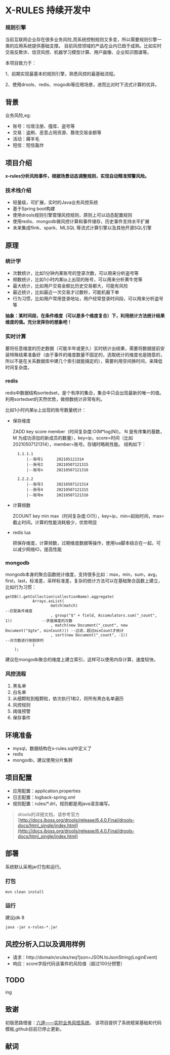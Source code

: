 # X-RULES  持续开发中
### 规则引擎
  当前互联网企业存在很多业务风险,而系统控制规则又多变，所以需要规则引擎一类的应用系统提供基础支撑。
  目前风控领域的产品在业内已趋于成熟。比如实时交易反欺诈、信贷风控、机器学习模型计算、用户画像、企业知识图谱等。

本项目致力于：

  1、前期实现最基本的规则引擎，熟悉风控的最基础流程。

  2、使用drools、redis、mogodb等应用场景，进而比对时下流式计算的优异。

## 背景
 业务风险,eg:

* 账号：垃圾注册、撞库、盗号等
* 交易：盗刷、恶意占用资源、篡改交易金额等
* 活动：薅羊毛
* 短信：短信轰炸

## 项目介绍
**x-rules分析风险事件，根据场景动态调整规则，实现自动精准预警风险。**

### 技术栈介绍
* 轻量级，可扩展，实时的Java业务风控系统
* 基于Spring boot构建
* 使用drools规则引擎管理风控规则，原则上可以动态配置规则
* 使用redis、mongodb做风控计算和事件储存，历史事件支持水平扩展
* 未来集成flink、spark、MLSQL 等流式计算引擎以及其他开源SQL引擎

## 原理
### 统计学
* 次数统计，比如1分钟内某账号的登录次数，可以用来分析盗号等
* 频数统计，比如1小时内某ip上出现的账号，可以用来分析黄牛党等
* 最大统计，比如用户交易金额比历史交易都大，可能有风险
* 最近统计，比如最近一次交易才过数秒，可能机器下单
* 行为习惯，比如用户常用登录地址，用户经常登录时间段，可以用来分析盗号等

**抽象：某时间段，在条件维度（可以是多个维度复合）下，利用统计方法统计结果维度的值。充分发挥你的想象吧！**

### 实时计算
要将任意维度的历史数据（可能半年或更久）实时统计出结果，需要将数据提前安装特殊结果准备好（由于事件的维度数量不固定的，选取统计的维度也是随意的，所以不是在关系数据库中建几个索引就能搞定的），需要利用空间换时间，来降低时间复杂度。

### redis
redis中数据结构sortedset，是个有序的集合，集合中只会出现最新的唯一的值。利用sortedset的天然优势，做频数统计非常有利。

比如1小时内某ip上出现的账号数量统计：

* 保存维度

	ZADD key score member（时间复杂度:O(M*log(N))， N 是有序集的基数， M 为成功添加的新成员的数量），key=ip，score=时间（比如20210507121314），member=账号。存储时略耗性能。
	结构如下：

		1.1.1.1
			|--账号1		202105121314
			|--账号2		20210507121315
			|--账号n		20210507121316
		
		2.2.2.2
			|--账号3		20210507121314
			|--账号4		20210507121315
			|--账号m		20210507121316

* 计算频数

	ZCOUNT key min max（时间复杂度:O(1)），key=ip，min=起始时间，max=截止时间。计算的性能消耗极少，优势明显
* redis lua

	把保存维度，计算频数，过期维度数据等操作，使用lua脚本结合在一起，可以减少网络IO，提高性能


### mongodb
mongodb本身的聚合函数统计维度，支持很多比如：max，min，sum，avg，first，last，标准差，采样标准差，复杂的统计方法可以在基础聚合函数上建立，比如行为习惯：

	getDB().getCollection(collectionName).aggregate(
	            Arrays.asList(
	                    match(match)													--匹配条件维度
	                    , group("$" + field, Accumulators.sum("_count", 1))				--求值维度的次数
	                    , match(new Document("_count", new Document("$gte", minCount))) --过滤，超过minCount才统计
	                    , sort(new Document("_count", -1))								--对次数进行倒叙排列
	            )
	    );

建议在mongodb聚合的维度上建立索引，这样可以使用内存计算，速度较快。

### 风控流程
1. 黑名单
2. 白名单
3. 从细颗粒到粗颗粒，依次执行1和2，将所有黑白名单遍历
4. 风控规则
5. 阈值预警
6. 保存事件

## 环境准备
* mysql，数据结构在x-rules.sql中定义了
* redis
* mongodb，建议使用分片集群

## 项目配置
* 应用配置：application.properties
* 日志配置：logback-spring.xml
* 规则配置：rules/*.drl，规则都是用java语言编写。

> drools的详细文档，请参考官方	[http://docs.jboss.org/drools/release/6.4.0.Final/drools-docs/html_single/index.html](http://docs.jboss.org/drools/release/6.4.0.Final/drools-docs/html_single/index.html)

## 部署
系统默认采用jar打包和运行。
### 打包

	mvn clean install

### 运行
建议jdk 8

	java -jar x-rules-*.jar

## 风控分析入口以及调用样例
* 请求：http://domain/xrules/req?json=JSON.toJsonString(LoginEvent)
* 响应：score字段代码该事件的风险值（超过100分预警）


## TODO
ing

## 致谢
初版思路借鉴：[六道——实时业务风控系统](https://github.com/ysrc/Liudao)。 该项目提供了系统框架基础和代码模板,github目前已停止更新。

## 献词	

